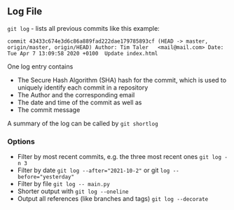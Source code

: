## Log File 

`git log` - lists all previous commits like this example:
```
commit 43433c674e3d6c86a889fad222dae179785893cf (HEAD -> master, origin/master, origin/HEAD) Author: Tim Taler   <mail@mail.com> Date:   Tue Apr 7 13:09:58 2020 +0100  Update index.html
```
One log entry contains
- The Secure Hash Algorithm (SHA) hash for the commit, which is used to uniquely identify each commit in a repository
- The Author and the corresponding email
- The date and time of the commit as well as 
- The commit message

A summary of the log can be called by `git shortlog`

### Options
- Filter by most recent commits, e.g. the three most recent ones `git log -n 3`
- Filter by date `git log --after="2021-10-2"` or git `log --before="yesterday"`
- Filter by file `git log -- main.py`
- Shorter output with `git log --oneline`
- Output all references (like branches and tags) `git log --decorate`
